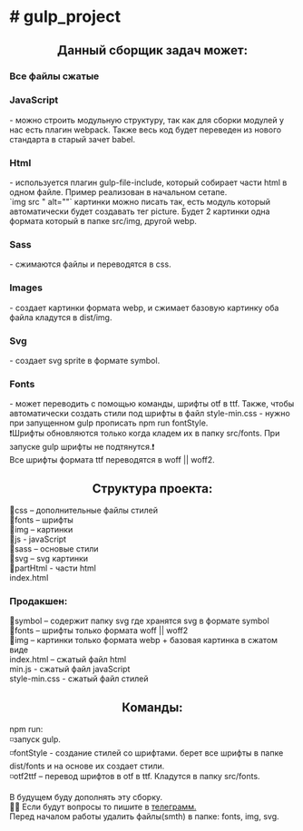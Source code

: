 <h1># gulp_project</h1>
<h2 align="center">Данный сборщик задач может:</h2>
<h3>Все файлы сжатые</h3>
<h3>JavaScript</h3> - можно строить модульную структуру, так как для сборки модулей у нас есть плагин webpack. Также весь код будет переведен
из нового стандарта в старый зачет babel.<br>
<h3>Html</h3> - используется плагин gulp-file-include, который собирает части html в одном файле. Пример реализован в начальном сетапе.<br>
`img src " alt=""` картинки можно писать так, есть модуль который автоматически будет создавать тег picture. Будет 2 картинки
одна формата который в папке src/img, другой webp.<br>
<h3>Sass</h3> - сжимаются файлы и переводятся в css.<br>
<h3>Images</h3> - создает картинки формата webp, и сжимает базовую картинку оба файла кладутся в dist/img.<br>
<h3>Svg</h3> - создает svg sprite в формате symbol.<br>
<h3>Fonts</h3> - может переводить с помощью команды, шрифты otf в ttf. Также, чтобы автоматически создать стили под шрифты в файл 
style-min.css - нужно при запущенном gulp прописать npm run fontStyle.<br>
❗Шрифты обновляются только когда кладем их в папку src/fonts. При запуске  gulp шрифты не подтянутся.❗<br>
Все шрифты формата ttf переводятся в woff || woff2.
<h2 align="center">Структура проекта:</h2>
📁css – дополнительные файлы стилей<br>
📁fonts – шрифты<br>
📁img – картинки<br>
📁js - javaScript<br>
📁sass – основые стили<br>
📁svg – svg картинки<br>
📁partHtml - части html<br>
index.html
<h3>Продакшен:</h3>
📁symbol – содержит папку svg где хранятся svg в формате symbol<br>
📁fonts – шрифты только формата woff || woff2 <br>
📁img – картинки только формата webp + базовая картинка в сжатом виде<br>
index.html – сжатый файл html<br>
min.js - сжатый файл javaScript<br>
style-min.css - сжатый файл стилей<br>
<h2 align="center">Команды:</h2>
  npm run:<br>
  ◽запуск gulp.<br>
  ◽fontStyle - создание стилей со шрифтами. берет все шрифты в папке dist/fonts и на основе их создает стили.<br>
  ◽otf2ttf – перевод шрифтов в otf в ttf. Кладутся в папку src/fonts. <br>
  
 В будущем буду дополнять эту сборку.<br>
 🙋‍♂️ Если будут вопросы то пишите в <a href="https://t.me/AlexRogach">телеграмм.</a><br>
 Перед началом работы удалить файлы(smth) в папке: fonts, img, svg.
